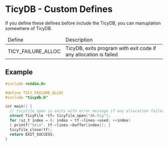 # TicyDB - Custom Defines

If you define these defines before include the TicyDB, you can manuplation somewhere of TicyDB.

<table>
  <thead>
    <tr>
      <td>Define</td>
      <td>Description</td>
    </tr>
  </thead>
  <tbody>
    <tr>
      <td>TICY_FAILURE_ALLOC</td>
      <td>TicyDB, exits program with exit code if any allocation is failed</td>
    </tr>
  </tbody>
</table>

## Example
```c
#include <stdio.h>

#define TICY_FAILURE_ALLOC
#include "ticydb.h"

int main() {
  // ticyfile_open is exits with error message if any allocation failed
  struct TicyFile *tf= ticyfile_open("db.tcy");
  for (sz_t index = 0; index < tf->lines->used; ++index)
  { printf("%s\n", tf->lines->buffer[index]); }
  ticyfile_close(tf);
  return EXIT_SUCCESS;
}
```
